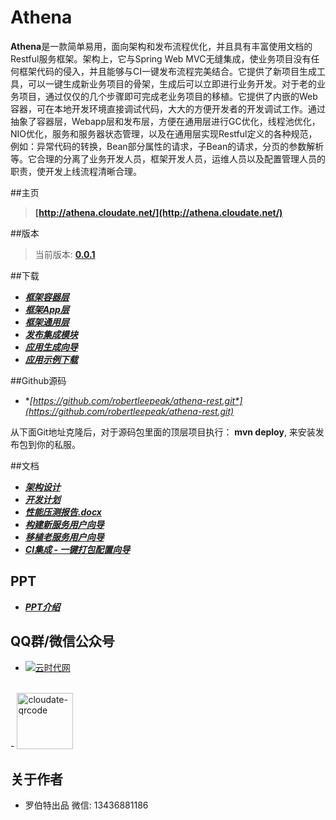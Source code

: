 # Athena

**Athena**是一款简单易用，面向架构和发布流程优化，并且具有丰富使用文档的Restful服务框架。架构上，它与Spring Web MVC无缝集成，使业务项目没有任何框架代码的侵入，并且能够与CI一键发布流程完美结合。它提供了新项目生成工具，可以一键生成新业务项目的骨架，生成后可以立即进行业务开发。对于老的业务项目，通过仅仅的几个步骤即可完成老业务项目的移植。它提供了内嵌的Web容器，可在本地开发环境直接调试代码，大大的方便开发者的开发调试工作。通过抽象了容器层，Webapp层和发布层，方便在通用层进行GC优化，线程池优化，NIO优化，服务和服务器状态管理，以及在通用层实现Restful定义的各种规范，例如：异常代码的转换，Bean部分属性的请求，子Bean的请求，分页的参数解析等。它合理的分离了业务开发人员，框架开发人员，运维人员以及配置管理人员的职责，使开发上线流程清晰合理。

##主页

>**[http://athena.cloudate.net/](http://athena.cloudate.net/)**

##版本

>当前版本: **[0.0.1](http://athena.cloudate.net/)**

##下载

- **[*框架容器层*](http://athena.cloudate.net/athena/athena-rest-container-0.0.1.jar)**
- **[*框架App层*](http://athena.cloudate.net/athena/athena-rest-webapp-0.0.1.jar)**
- **[*框架通用层*](http://athena.cloudate.net/athena/athena-rest-comm-0.0.1.jar)**
- **[*发布集成模块*](http://athena.cloudate.net/athena/athena-rest-build-0.0.1-bin.tar.gz)**
- **[*应用生成向导*](http://athena.cloudate.net/athena/athena-rest-wizard-0.0.1-bin.zip)**
- **[*应用示例下载*](http://athena.cloudate.net/athena/athena-example-rest-0.0.1.tar.gz)**


##Github源码

- **[*https://github.com/robertleepeak/athena-rest.git*](https://github.com/robertleepeak/athena-rest.git)**

从下面Git地址克隆后，对于源码包里面的顶层项目执行： **mvn deploy**, 来安装发布包到你的私服。

##文档

- ***<a href="http://athena.cloudate.net/athena/Restful服务框架(Athena) - 架构设计.docx">架构设计</a>***
- ***<a href="http://athena.cloudate.net/athena/Restful服务框架(Athena) - 开发计划.xlsx">开发计划</a>***
- ***<a href="http://athena.cloudate.net/athena/Restful服务框架(Athena) - 性能压测报告.docx">性能压测报告.docx</a>***
- ***<a href="http://athena.cloudate.net/athena/Restful服务框架(Athena) - 构建新服务用户向导.docx">构建新服务用户向导</a>***
- ***<a href="http://athena.cloudate.net/athena/Restful服务框架(Athena) - 移植老服务用户向导.docx">移植老服务用户向导</a>***
- ***<a href="http://athena.cloudate.net/athena/Restful服务框架(Athena) - CI集成 - 一键打包配置向导.docx">CI集成 - 一键打包配置向导</a>***

## PPT
- ***<a href="http://athena.cloudate.net/athena/Restful服务框架(Athena) - 介绍 - 李艳鹏.pptx">PPT介绍</a>***


## QQ群/微信公众号
- <a target="_blank" href="http://shang.qq.com/wpa/qunwpa?idkey=ff0d7d34f32c87dbd9aa56499a7478cd93e0e1d44288b9f6987a043818a1ad01"><img border="0" src="http://pub.idqqimg.com/wpa/images/group.png" alt="云时代网" title="云时代网"></a>
<br>
- <a href="http://cloudate.net/wp-content/uploads/2015/01/cloudate-qrcode.jpg"><img src="http://cloudate.net/wp-content/uploads/2015/01/cloudate-qrcode.jpg" alt="cloudate-qrcode" width="90" height="90" class="alignnone size-full wp-image-1138" /></a>

## 关于作者

- 罗伯特出品   微信: 13436881186

